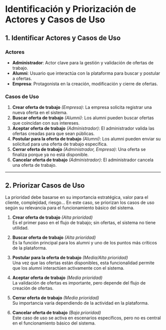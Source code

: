# Identificación y Priorización de Actores y Casos de Uso

## 1. Identificar Actores y Casos de Uso

### Actores
- **Administrador**: Actor clave para la gestión y validación de ofertas de trabajo.
- **Alumni**: Usuario que interactúa con la plataforma para buscar y postular a ofertas.
- **Empresa**: Protagonista en la creación, modificación y cierre de ofertas.

### Casos de Uso
1. **Crear oferta de trabajo** *(Empresa)*: La empresa solicita registrar una nueva oferta en el sistema.
2. **Buscar oferta de trabajo** *(Alumni)*: Los alumni pueden buscar ofertas que coincidan con sus intereses.
3. **Aceptar oferta de trabajo** *(Administrador)*: El administrador valida las ofertas creadas para que sean públicas.
4. **Postular para la oferta de trabajo** *(Alumni)*: Los alumni pueden enviar su solicitud para una oferta de trabajo específica.
5. **Cerrar oferta de trabajo** *(Administrador, Empresa)*: Una oferta se finaliza porque ya no está disponible.
6. **Cancelar oferta de trabajo** *(Administrador)*: El administrador cancela una oferta de trabajo.

---

## 2. Priorizar Casos de Uso

La prioridad debe basarse en su importancia estratégica, valor para el cliente, complejidad, riesgo... En este caso, se priorizan los casos de uso según su relevancia para el funcionamiento básico del sistema.

1. **Crear oferta de trabajo** *(Alta prioridad)*  
   Es el primer paso en el flujo de trabajo; sin ofertas, el sistema no tiene utilidad.

2. **Buscar oferta de trabajo** *(Alta prioridad)*  
   Es la función principal para los alumni y uno de los puntos más críticos de la plataforma.

3. **Postular para la oferta de trabajo** *(Media/Alta prioridad)*  
   Una vez que las ofertas están disponibles, esta funcionalidad permite que los alumni interactúen activamente con el sistema.

4. **Aceptar oferta de trabajo** *(Media prioridad)*  
   La validación de ofertas es importante, pero depende del flujo de creación de ofertas.

5. **Cerrar oferta de trabajo** *(Media prioridad)*  
   Su importancia varía dependiendo de la actividad en la plataforma.

6. **Cancelar oferta de trabajo** *(Baja prioridad)*  
   Este caso de uso se activa en escenarios específicos, pero no es central en el funcionamiento básico del sistema.
